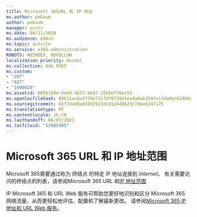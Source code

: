 ```yaml
---
title: Microsoft 365URL 和 IP 地址
ms.author: pebaum
author: pebaum
manager: scotv
ms.date: 04/21/2020
ms.audience: Admin
ms.topic: article
ms.service: o365-administration
ROBOTS: NOINDEX, NOFOLLOW
localization_priority: Normal
ms.collection: Adm_O365
ms.custom:
- "287"
- "827"
- "1600028"
ms.assetid: 6056169e-6e69-4b5f-bb67-15b5ef39ec59
ms.openlocfilehash: 89611ac0a3f39e7317df9719d1ea4a0ab2b9fe13da0ec634bb83190870fe5874
ms.sourcegitcommit: b5f7da89a650d2915dc652449623c78be6247175
ms.translationtype: MT
ms.contentlocale: zh-CN
ms.lasthandoff: 08/05/2021
ms.locfileid: "53985495"
---
```

# <a name="microsoft-365-urls-and-ip-address-ranges"></a>Microsoft 365 URL 和 IP 地址范围

Microsoft 365需要通过称为 终结点 的特定 IP 地址连接到 *Internet。*
有关需要访问的终结点的列表，请参阅Microsoft 365 URL 和[IP 地址范围](https://docs.microsoft.com/office365/enterprise/urls-and-ip-address-ranges) 

IP Microsoft 365 和 URL Web 服务可帮助您更好地识别和区分 Microsoft 365 网络流量，从而更轻松地评估、配置和了解最新更改。 请参阅[Microsoft 365 IP 地址和 URL Web 服务](https://docs.microsoft.com/office365/enterprise/office-365-ip-web-service)。